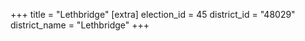 +++
title = "Lethbridge"
[extra]
election_id = 45
district_id = "48029"
district_name = "Lethbridge"
+++
